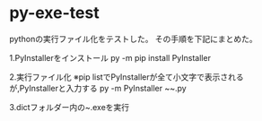 # py-exe-test
pythonの実行ファイル化をテストした。
その手順を下記にまとめた。

1.PyInstallerをインストール
py -m pip install PyInstaller

2.実行ファイル化
※pip listでPyInstallerが全て小文字で表示されるが,PyInstallerと入力する
py -m PyInstaller ~~.py

3.dictフォルダー内の~.exeを実行
